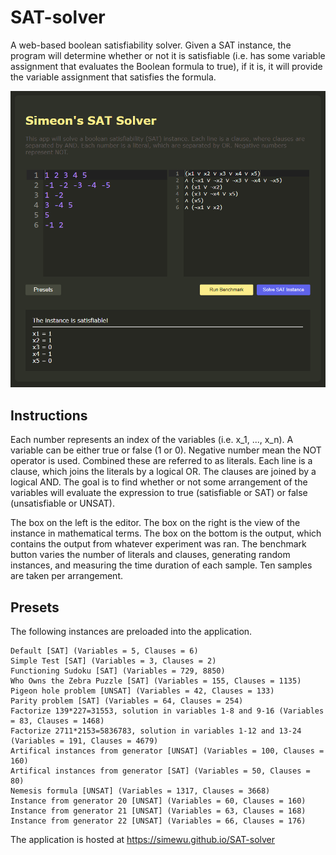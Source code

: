 # SAT-solver
 A web-based boolean satisfiability solver.
 Given a SAT instance, the program will determine whether or not it is satisfiable (i.e. has some variable assignment that evaluates the Boolean formula to true), if it is, it will provide the variable assignment that satisfies the formula.
 
![](/screenshots/1.png)

## Instructions
Each number represents an index of the variables (i.e. x_1, ..., x_n). A variable can be either true or false (1 or 0). Negative number mean the NOT operator is used. Combined these are referred to as literals.
Each line is a clause, which joins the literals by a logical OR. The clauses are joined by a logical AND.
The goal is to find whether or not some arrangement of the variables will evaluate the expression to true (satisfiable or SAT) or false (unsatisfiable or UNSAT).

The box on the left is the editor. The box on the right is the view of the instance in mathematical terms. The box on the bottom is the output, which contains the output from whatever experiment was ran. The benchmark button varies the number of literals and clauses, generating random instances, and measuring the time duration of each sample. Ten samples are taken per arrangement.

## Presets
The following instances are preloaded into the application.
```
Default [SAT] (Variables = 5, Clauses = 6)
Simple Test [SAT] (Variables = 3, Clauses = 2)
Functioning Sudoku [SAT] (Variables = 729, 8850)
Who Owns the Zebra Puzzle [SAT] (Variables = 155, Clauses = 1135)
Pigeon hole problem [UNSAT] (Variables = 42, Clauses = 133)
Parity problem [SAT] (Variables = 64, Clauses = 254)
Factorize 139*227=31553, solution in variables 1-8 and 9-16 (Variables = 83, Clauses = 1468)
Factorize 2711*2153=5836783, solution in variables 1-12 and 13-24 (Variables = 191, Clauses = 4679)
Artifical instances from generator [UNSAT] (Variables = 100, Clauses = 160)
Artifical instances from generator [SAT] (Variables = 50, Clauses = 80)
Nemesis formula [UNSAT] (Variables = 1317, Clauses = 3668)
Instance from generator 20 [UNSAT] (Variables = 60, Clauses = 160)
Instance from generator 21 [UNSAT] (Variables = 63, Clauses = 168)
Instance from generator 22 [UNSAT] (Variables = 66, Clauses = 176)
```

The application is hosted at https://simewu.github.io/SAT-solver
